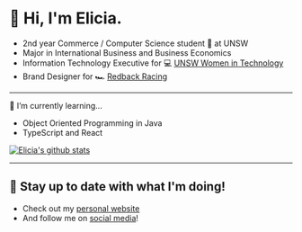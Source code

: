 # 👋 Hi, I'm Elicia.

* 2nd year Commerce / Computer Science student 🤗 at UNSW
* Major in International Business and Business Economics
* Information Technology Executive for 💻 [UNSW Women in Technology](https://unswwit.com/#/)
* Brand Designer for 🏎 [Redback Racing](https://www.redbackracing.com/)

---

🌱 I’m currently learning...
- Object Oriented Programming in Java
- TypeScript and React

[![Elicia's github stats](https://github-readme-stats.vercel.app/api?username=eliciaauduong&count_private=true&theme=dracula&show_icons=true)](https://github.com/anuraghazra/github-readme-stats)

---

## 🦋 Stay up to date with what I'm doing!
* Check out my [personal website](https://eliciaauduong.github.io/blog/)
* And follow me on [social media](https://eliciaauduong.github.io/link-elicia/)!
<!--
**eliciaauduong/eliciaauduong** is a ✨ _special_ ✨ repository because its `README.md` (this file) appears on your GitHub profile.

Here are some ideas to get you started:

- 🔭 I’m currently working on ...

- 👯 I’m looking to collaborate on ...
- 🤔 I’m looking for help with ...
- 💬 Ask me about ...
- 📫 How to reach me: ...
- 😄 Pronouns: ...
- ⚡ Fun fact: ...
-->
